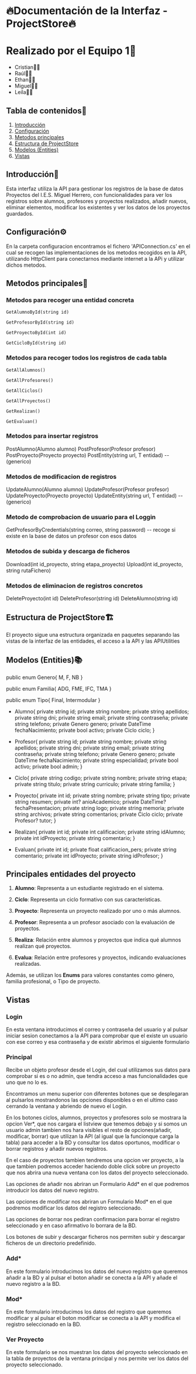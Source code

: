 # 🔥Documentación de la Interfaz - ProjectStore🔥

# Realizado por el Equipo 1🏅
- Cristian👨‍💻
- Raúl👨‍💻
- Ethan👨‍💻
- Miguel👨‍💻
- Leila👩‍💻

## Tabla de contenidos📝

1. [Introducción](#introducción)
2. [Configuración](#configuración)
3. [Metodos principales](#metodos-principales)
4. [Estructura de ProjectStore](#estructura-de-projectstore)
5. [Modelos (Entities)](#modelos-entities)
6. [Vistas](#Vistas)

## Introducción🚀

Esta interfaz utiliza la API para gestionar los registros de la base de datos Proyectos del I.E.S. Miguel Herrero, con funcionalidades para ver los registros  sobre alumnos, profesores y proyectos realizados, 
añadir nuevos, eliminar elementos, modificar los existentes y ver los datos de los proyectos guardados.


## Configuración⚙️

En la carpeta configuracion encontramos el fichero 'APIConnection.cs' en el cual se recogen las implementaciones de los metodos recogidos en la API, 
utilizando HttpClient para conectarnos mediante internet a la APi y utilizar dichos metodos.

## Metodos principales🍃

### Metodos para recoger una entidad concreta

`GetAlumnoById(string id)`

`GetProfesorById(string id)`

`GetProyectoById(int id)`

`GetCicloById(string id)`


### Metodos para recoger todos los registros de cada tabla

`GetAllAlumnos()`

`GetAllProfesores()`

`GetAllCiclos()`

`GetAllProyectos()`

`GetRealizan()`

`GetEvaluan()`

### Metodos para insertar registros

  PostAlumno(Alumno alumno)
  PostProfesor(Profesor profesor)
  PostProyecto(Proyecto proyecto)
  PostEntity<T>(string url, T entidad) -- (generico)

### Metodos de modificacion de registros

  UpdateAlumno(Alumno alumno)
  UpdateProfesor(Profesor profesor)
  UpdateProyecto(Proyecto proyecto)
  UpdateEntity<T>(string url, T entidad) -- (generico)

### Metodo de comprobacion de usuario para el Loggin

  GetProfesorByCredentials(string correo, string password) -- recoge si existe en la base de datos un profesor con esos datos

### Metodos de subida y descarga de ficheros

  Download(int id_proyecto, string etapa_proyecto)
  Upload(int id_proyecto, string rutaFichero)

### Metodos de eliminacion de registros concretos

  DeleteProyecto(int id)
  DeleteProfesor(string id)
  DeleteAlumno(string id)

## Estructura de ProjectStore🏗️

El proyecto sigue una estructura organizada en paquetes separando las vistas de la interfaz de las entidades, el acceso a la API
y las APIUtilities

## Modelos (Entities)📚

public enum Genero{ M, F, NB }

public enum Familia{ ADG, FME, IFC, TMA }

public enum Tipo{ Final, Intermodular }

-   Alumno{
    private string id;
    private string nombre;
    private string apellidos;
    private string dni;
    private string email;
    private string contraseña;
    private string telefono;
    private Genero genero;
    private DateTime fechaNacimiento;
    private bool activo;
    private Ciclo ciclo;
}

-   Profesor{
    private string id;
    private string nombre;
    private string apellidos;
    private string dni;
    private string email;
    private string contraseña;
    private string telefono;
    private Genero genero;
    private DateTime fechaNacimiento;
    private string especialidad;
    private bool activo;
    private bool admin;
}

-   Ciclo{
    private string codigo;
    private string nombre;
    private string etapa;
    private string titulo;
    private string curriculo;
    private string familia;
}

-   Proyecto{
    private int id;
    private string nombre;
    private string tipo;
    private string resumen;
    private int? anioAcademico;
    private DateTime? fechaPresentacion;
    private string logo;
    private string memoria;
    private string archivos;
    private string comentarios;
    private Ciclo ciclo;
    private Profesor? tutor;
}

-   Realizan{
    private int id;
    private int calificacion;
    private string idAlumno;
    private int idProyecto;
    private string comentario;
}

-   Evaluan{
    private int id;
    private float calificacion_pers;
    private string comentario;
    private int idProyecto;
    private string idProfesor;
}

## Principales entidades del proyecto

1. **Alumno**: Representa a un estudiante registrado en el sistema.

2. **Ciclo**: Representa un ciclo formativo con sus características.

3. **Proyecto**: Representa un proyecto realizado por uno o más alumnos.

4. **Profesor**: Representa a un profesor asociado con la evaluación de proyectos.

5. **Realiza**: Relación entre alumnos y proyectos que indica qué alumnos realizan qué proyectos.

6. **Evalua**: Relación entre profesores y proyectos, indicando evaluaciones realizadas.

Además, se utilizan los **Enums** para valores constantes como género, familia profesional, o Tipo de proyecto.

## Vistas

### Login

 En esta ventana introducimos el correo y contraseña del usuario y al pulsar iniciar sesion conectamos a la API
 para comprobar que el existe un usuario con ese correo y esa contraseña y de existir abrimos el siguiente formulario
 
### Principal

 Recibe un objeto profesor desde el Login, del cual utilizamos sus datos para comprobar si es o no admin, 
 que tendra acceso a mas funcionalidades que uno que no lo es.

 Encontramos un menu superior con diferentes botones que se desplegaran al pulsarlos mostrandonos las opciones disponibles
 o en el ultimo caso cerrando la ventana y abriendo de nuevo el Login.

 En los botones ciclos, alumnos, proyectos y profesores solo se mostrara la opcion Ver*, que nos cargara el listview que tenemos debajo y si somos un usuario admin 
 tambien nos hara visibles el resto de opciones(añadir, modificar, borrar) que utilizan la API (al igual que la funcionque carga la tabla) para acceder a la BD
 y consultar los datos oportunos, modificar o borrar registros y añadir nuevos registros.

 En el caso de proyectos tambien tendremos una opcion ver proyecto, a la que tambien podremos acceder haciendo doble click sobre un proyecto que nos abrira 
 una nueva ventana con los datos del proyecto seleccionado.

 Las opciones de añadir nos abriran un Formulario Add* en el que podremos introducir los datos del nuevo registro. 

 Las opciones de modificar nos abriran un Formulario Mod* en el que podremos modificar los datos del registro seleccionado. 

 Las opciones de borrar nos pediran confirmacion para borrar el registro seleccionado y en caso afirmativo lo borrara de la BD. 

 Los botones de subir y descargar ficheros nos permiten subir y descargar ficheros de un directorio predefinido.

### Add*
 
 En este formulario introducimos los datos del nuevo registro que queremos añadir a la BD y al pulsar el boton añadir se conecta a la API
 y añade el nuevo registro a la BD.

### Mod*
    
 En este formulario introducimos los datos del registro que queremos modificar y al pulsar el boton modificar se conecta a la API
 y modifica el registro seleccionado en la BD.

### Ver Proyecto

 En este formulario se nos muestran los datos del proyecto seleccionado en la tabla de proyectos de la ventana principal y nos permite
 ver los datos del proyecto seleccionado.

